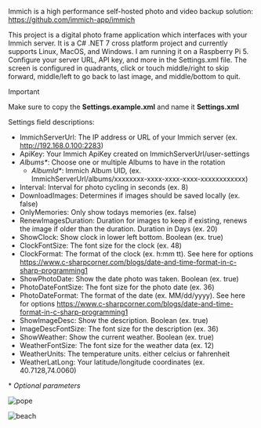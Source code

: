 Immich is a high performance self-hosted photo and video backup solution:
https://github.com/immich-app/immich

This project is a digital photo frame application which interfaces with your Immich server. It is a C# .NET 7 cross platform project and currently supports Linux, MacOS, and Windows. I am running it on a Raspberry Pi 5.
Configure your server URL, API key, and more in the Settings.xml file. The screen is configured in quadrants, click or touch middle/right to skip forward, middle/left to go back to last image, and middle/bottom to quit.

> [!IMPORTANT]  
> Make sure to copy the **Settings.example.xml** and name it **Settings.xml**

Settings field descriptions:
- ImmichServerUrl: The IP address or URL of your Immich server (ex. http://192.168.0.100:2283)
- ApiKey: Your Immich ApiKey created on ImmichServerUrl/user-settings
- *Albums\**: Choose one or multiple Albums to have in the rotation
  - *AlbumId\**: Immich Album UID, (ex. ImmichServerUrl/albums/xxxxxxxx-xxxx-xxxx-xxxx-xxxxxxxxxxxx)
- Interval: Interval for photo cycling in seconds (ex. 8)
- DownloadImages: Determines if images should be saved locally (ex. false)
- OnlyMemories: Only show todays memories (ex. false)
- RenewImagesDuration: Duration for images to keep if existing, renews the image if older than the duration. Duration in Days (ex. 20)
- ShowClock: Show clock in lower left bottom. Boolean (ex. true)
- ClockFontSize: The font size for the clock (ex. 48)
- ClockFormat: The format of the clock (ex. h:mm tt). See here for options https://www.c-sharpcorner.com/blogs/date-and-time-format-in-c-sharp-programming1
- ShowPhotoDate: Show the date photo was taken. Boolean (ex. true)
- PhotoDateFontSize: The font size for the photo date (ex. 36)
- PhotoDateFormat: The format of the date (ex. MM/dd/yyyy). See here for options https://www.c-sharpcorner.com/blogs/date-and-time-format-in-c-sharp-programming1
- ShowImageDesc: Show the description. Boolean (ex. true)
- ImageDescFontSize: The font size for the description (ex. 36)
- ShowWeather: Show the current weather. Boolean (ex. true)
- WeatherFontSize: The font size for the weather data (ex. 12)
- WeatherUnits: The temperature units. either celcius or fahrenheit
- WeatherLatLong: Your latitude/longitude coordinates (ex. 40.7128,74.0060)

\* *Optional parameters*


![pope](https://github.com/3rob3/ImmichFrame/assets/156599986/9b8a899c-c012-4262-b02c-59d5e011dbd7)

![beach](https://github.com/3rob3/ImmichFrame/assets/156599986/a21a28d3-1111-4f35-8d4b-9d6ece84aac1)
